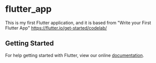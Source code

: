 # flutter_app

This is my first Flutter application, and it is based from "Write your First Flutter App" https://flutter.io/get-started/codelab/

## Getting Started

For help getting started with Flutter, view our online
[documentation](https://flutter.io/).
